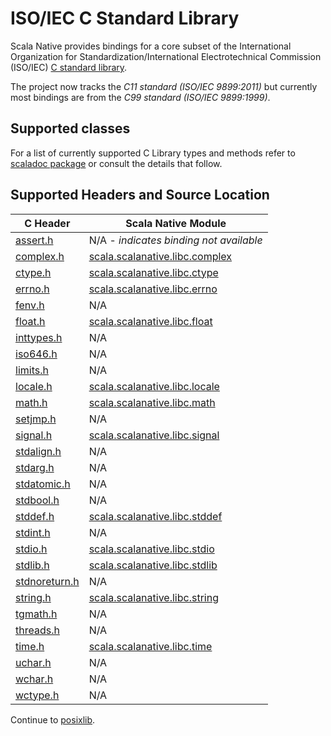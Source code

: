 # ISO/IEC C Standard Library

Scala Native provides bindings for a core subset of the International
Organization for Standardization/International Electrotechnical
Commission (ISO/IEC) [C standard
library](https://en.cppreference.com/w/c/header).

The project now tracks the *C11 standard (ISO/IEC 9899:2011)* but
currently most bindings are from the *C99 standard (ISO/IEC 9899:1999)*.
 
## Supported classes

For a list of currently supported C Library types and methods refer to [scaladoc package](https://javadoc.io/doc/org.scala-native/clib_native0.5_3/latest/index.html) or consult the details that follow.

## Supported Headers and Source Location

| C Header | Scala Native Module |
| -------- | ------------------- | 
| [assert.h](https://en.cppreference.com/w/c/error)                                       | N/A - *indicates binding not available* |
| [complex.h](https://en.cppreference.com/w/c/numeric/complex)                            | [scala.scalanative.libc.complex](https://github.com/scala-native/scala-native/blob/main/clib/src/main/scala/scala/scalanative/libc/complex.scala) |
| [ctype.h](https://en.cppreference.com/w/c/string/byte)                                  | [scala.scalanative.libc.ctype](https://github.com/scala-native/scala-native/blob/main/clib/src/main/scala/scala/scalanative/libc/ctype.scala) |
| [errno.h](https://en.cppreference.com/w/c/error)                                        | [scala.scalanative.libc.errno](https://github.com/scala-native/scala-native/blob/main/clib/src/main/scala/scala/scalanative/libc/errno.scala) |
| [fenv.h](https://en.cppreference.com/w/c/numeric/fenv)                                  | N/A |
| [float.h](https://en.cppreference.com/w/c/types/limits#Limits_of_floating_point_types)  | [scala.scalanative.libc.float](https://github.com/scala-native/scala-native/blob/main/clib/src/main/scala/scala/scalanative/libc/float.scala) |
| [inttypes.h](https://en.cppreference.com/w/c/types/integer)                             | N/A |
| [iso646.h](https://en.cppreference.com/w/c/language/operator_alternative)               | N/A |
| [limits.h](https://en.cppreference.com/w/c/types/limits)                                | N/A |
| [locale.h](https://en.cppreference.com/w/c/locale)                                      | [scala.scalanative.libc.locale](https://github.com/scala-native/scala-native/blob/main/clib/src/main/scala/scala/scalanative/libc/locale.scala) |
| [math.h](https://en.cppreference.com/w/c/numeric/math)                                  | [scala.scalanative.libc.math](https://github.com/scala-native/scala-native/blob/main/clib/src/main/scala/scala/scalanative/libc/math.scala) |
| [setjmp.h](https://en.cppreference.com/w/c/program)                                     | N/A |
| [signal.h](https://en.cppreference.com/w/c/program)                                     | [scala.scalanative.libc.signal](https://github.com/scala-native/scala-native/blob/main/clib/src/main/scala/scala/scalanative/libc/signal.scala) |
| [stdalign.h](https://en.cppreference.com/w/c/types)                                     | N/A |
| [stdarg.h](https://en.cppreference.com/w/c/variadic)                                    | N/A |
| [stdatomic.h](https://en.cppreference.com/w/c/atomic)                                   | N/A |
| [stdbool.h](https://en.cppreference.com/w/c/types/boolean)                              | N/A |
| [stddef.h](https://en.cppreference.com/w/c/types)                                       | [scala.scalanative.libc.stddef](https://github.com/scala-native/scala-native/blob/main/clib/src/main/scala/scala/scalanative/libc/stddef.scala) |
| [stdint.h](https://en.cppreference.com/w/c/types/integer)                               | N/A |
| [stdio.h](https://en.cppreference.com/w/c/io)                                           | [scala.scalanative.libc.stdio](https://github.com/scala-native/scala-native/blob/main/clib/src/main/scala/scala/scalanative/libc/stdio.scala) |
| [stdlib.h](https://en.cppreference.com/w/cpp/header/cstdlib)                            | [scala.scalanative.libc.stdlib](https://github.com/scala-native/scala-native/blob/main/clib/src/main/scala/scala/scalanative/libc/stdlib.scala) |
| [stdnoreturn.h](https://en.cppreference.com/w/c/types)                                  | N/A |
| [string.h](https://en.cppreference.com/w/c/string/byte)                                 | [scala.scalanative.libc.string](https://github.com/scala-native/scala-native/blob/main/clib/src/main/scala/scala/scalanative/libc/string.scala) |
| [tgmath.h](https://en.cppreference.com/w/c/numeric/tgmath)                              | N/A |
| [threads.h](https://en.cppreference.com/w/c/thread)                                     | N/A |
| [time.h](https://en.cppreference.com/w/c/chrono)                                        | [scala.scalanative.libc.time](https://github.com/scala-native/scala-native/blob/main/clib/src/main/scala/scala/scalanative/libc/time.scala) |
| [uchar.h](https://en.cppreference.com/w/c/string/multibyte)                             | N/A |
| [wchar.h](https://en.cppreference.com/w/c/string/wide)                                  | N/A |
| [wctype.h](https://en.cppreference.com/w/c/string/wide)                                 | N/A |

Continue to [posixlib](./posixlib.md).

